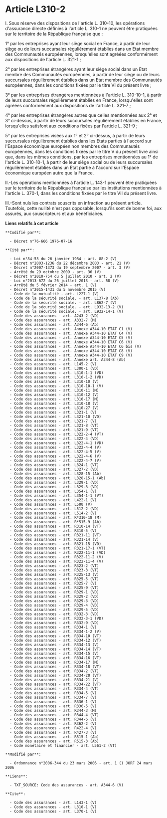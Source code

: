 # Article L310-2

I. Sous réserve des dispositions de l'article L. 310-10, les opérations d'assurance directe définies à l'article L. 310-1 ne
peuvent être pratiquées sur le territoire de la République française que : 

1° par les entreprises ayant leur siège social en France, à partir de leur siège ou de leurs succursales régulièrement
établies dans un Etat membre des Communautés européennes, lorsqu'elles sont agréées conformément aux dispositions de
l'article L. 321-1 ; 

2° par les entreprises étrangères ayant leur siège social dans un Etat membre des Communautés européennes, à partir de leur
siège ou de leurs succursales régulièrement établies dans un Etat membre des Communautés européennes, dans les conditions
fixées par le titre VI du présent livre ; 

3° par les entreprises étrangères mentionnées à l'article L. 310-10-1, à partir de leurs succursales régulièrement établies
en France, lorsqu'elles sont agréées conformément aux dispositions de l'article L. 321-7 ; 

4° par les entreprises étrangères autres que celles mentionnées aux 2° et 3° ci-dessus, à partir de leurs succursales
régulièrement établies en France, lorsqu'elles satisfont aux conditions fixées par l'article L. 321-9 ; 

5° par les entreprises visées aux 1° et 2° ci-dessus, à partir de leurs succursales régulièrement établies dans les Etats
parties à l'accord sur l'Espace économique européen non membres des Communautés européennes, dans les conditions fixées par
le titre V du présent livre ainsi que, dans les mêmes conditions, par les entreprises mentionnées au 1° de l'article L.
310-10-1, à partir de leur siège social ou de leurs succursales régulièrement établies dans un Etat partie à l'accord sur
l'Espace économique européen autre que la France. 

II.-Les opérations mentionnées à l'article L. 143-1 peuvent être pratiquées sur le territoire de la République française par
les institutions mentionnées à l'article L. 370-1, dans les conditions fixées par le titre VII du présent livre. 

III.-Sont nuls les contrats souscrits en infraction au présent article. Toutefois, cette nullité n'est pas opposable,
lorsqu'ils sont de bonne foi, aux assurés, aux souscripteurs et aux bénéficiaires.

**Liens relatifs à cet article**

	**Codifié par**:

	  - Décret n°76-666 1976-07-16

	**Cité par**:

	  - Loi n°84-53 du 26 janvier 1984 - art. 88-2 (V)
	  - Décret n°2003-1236 du 22 décembre 2003 - art. 21 (V)
	  - Décret n°2007-1373 du 19 septembre 2007 - art. 3 (V)
	  - Arrêté du 29 octobre 2009 - art. 36 (V)
	  - Décret n°2010-754 du 5 juillet 2010 - art. 2 (V)
	  - Loi n°2013-672 du 26 juillet 2013 - art. 58 (V)
	  - Arrêté du 5 février 2014 - art. 1 (V)
	  - Décret n°2015-1431 du 5 novembre 2015 (V)
	  - Code de la mutualité - art. L227-1 (V)
	  - Code de la sécurité sociale. - art. L137-8 (Ab)
	  - Code de la sécurité sociale. - art. L862-7 (V)
	  - Code de la sécurité sociale. - art. L932-13-2 (V)
	  - Code de la sécurité sociale. - art. L932-14-1 (V)
	  - Code des assurances - art. A243-2 (VD)
	  - Code des assurances - art. A332-7 (M)
	  - Code des assurances - art. A344-6 (Ab)
	  - Code des assurances - art. Annexe A344-10 ETAT C1 (V)
	  - Code des assurances - art. Annexe A344-10 ETAT C4 (V)
	  - Code des assurances - art. Annexe A344-10 ETAT C5 (V)
	  - Code des assurances - art. Annexe A344-10 ETAT C6 (V)
	  - Code des assurances - art. Annexe A344-10 ETAT C6 bis (V)
	  - Code des assurances - art. Annexe A344-10 ETAT C8 (V)
	  - Code des assurances - art. Annexe A344-10 ETAT C9 (V)
	  - Code des assurances - art. Annexe art. A344-8 (Ab)
	  - Code des assurances - art. L145-2 (V)
	  - Code des assurances - art. L300-1 (VD)
	  - Code des assurances - art. L310-1-1 (VD)
	  - Code des assurances - art. L310-1-2 (VD)
	  - Code des assurances - art. L310-10 (V)
	  - Code des assurances - art. L310-10-1 (V)
	  - Code des assurances - art. L310-11 (M)
	  - Code des assurances - art. L310-12 (V)
	  - Code des assurances - art. L310-17 (M)
	  - Code des assurances - art. L310-18 (V)
	  - Code des assurances - art. L310-27 (V)
	  - Code des assurances - art. L321-1 (V)
	  - Code des assurances - art. L321-10 (VD)
	  - Code des assurances - art. L321-7 (V)
	  - Code des assurances - art. L321-8 (VT)
	  - Code des assurances - art. L321-9 (VT)
	  - Code des assurances - art. L322-2-4 (VT)
	  - Code des assurances - art. L322-4 (VD)
	  - Code des assurances - art. L322-4-1 (VD)
	  - Code des assurances - art. L322-4-4 (V)
	  - Code des assurances - art. L322-4-5 (V)
	  - Code des assurances - art. L322-4-6 (V)
	  - Code des assurances - art. L322-4-7 (V)
	  - Code des assurances - art. L324-1 (VT)
	  - Code des assurances - art. L327-2 (VD)
	  - Code des assurances - art. L328-15 (Ab)
	  - Code des assurances - art. L328-15-1 (Ab)
	  - Code des assurances - art. L329-1 (VD)
	  - Code des assurances - art. L329-3 (VD)
	  - Code des assurances - art. L354-1 (V)
	  - Code des assurances - art. L354-1-1 (VT)
	  - Code des assurances - art. L422-1 (V)
	  - Code des assurances - art. L500 (V)
	  - Code des assurances - art. L512-2 (VD)
	  - Code des assurances - art. L514-2 (V)
	  - Code des assurances - art. R*310-18 (M)
	  - Code des assurances - art. R*515-9 (Ab)
	  - Code des assurances - art. R310-14 (VT)
	  - Code des assurances - art. R310-5 (V)
	  - Code des assurances - art. R321-11 (VT)
	  - Code des assurances - art. R321-14 (V)
	  - Code des assurances - art. R321-15 (VD)
	  - Code des assurances - art. R321-17-1 (VT)
	  - Code des assurances - art. R322-11-1 (VD)
	  - Code des assurances - art. R322-11-2 (V)
	  - Code des assurances - art. R322-11-4 (V)
	  - Code des assurances - art. R323-2 (VT)
	  - Code des assurances - art. R323-3 (VT)
	  - Code des assurances - art. R325-13 (V)
	  - Code des assurances - art. R325-5 (VT)
	  - Code des assurances - art. R325-7 (V)
	  - Code des assurances - art. R325-9 (VT)
	  - Code des assurances - art. R329-1 (VD)
	  - Code des assurances - art. R329-2 (VD)
	  - Code des assurances - art. R329-3 (VD)
	  - Code des assurances - art. R329-4 (VD)
	  - Code des assurances - art. R329-5 (VD)
	  - Code des assurances - art. R332-3 (VD)
	  - Code des assurances - art. R332-3-1 (VD)
	  - Code des assurances - art. R332-9 (VD)
	  - Code des assurances - art. R334-1 (V)
	  - Code des assurances - art. R334-1-2 (V)
	  - Code des assurances - art. R334-10 (VT)
	  - Code des assurances - art. R334-12 (VT)
	  - Code des assurances - art. R334-13 (V)
	  - Code des assurances - art. R334-14 (VT)
	  - Code des assurances - art. R334-15 (V)
	  - Code des assurances - art. R334-16 (VT)
	  - Code des assurances - art. R334-17 (M)
	  - Code des assurances - art. R334-18 (VT)
	  - Code des assurances - art. R334-2 (VT)
	  - Code des assurances - art. R334-20 (VT)
	  - Code des assurances - art. R334-21 (V)
	  - Code des assurances - art. R334-22 (VT)
	  - Code des assurances - art. R334-4 (VT)
	  - Code des assurances - art. R334-5 (V)
	  - Code des assurances - art. R334-7 (V)
	  - Code des assurances - art. R336-1 (V)
	  - Code des assurances - art. R336-5 (V)
	  - Code des assurances - art. R344-3 (M)
	  - Code des assurances - art. R344-4 (VT)
	  - Code des assurances - art. R344-6 (V)
	  - Code des assurances - art. R362-2 (V)
	  - Code des assurances - art. R422-4 (V)
	  - Code des assurances - art. R427-3 (V)
	  - Code des assurances - art. R515-1 (Ab)
	  - Code des assurances - art. R515-3 (Ab)
	  - Code monétaire et financier - art. L561-2 (VT)

	**Modifié par**:

	  - Ordonnance n°2006-344 du 23 mars 2006 - art. 1 () JORF 24 mars 2006

	**Liens**:

	  - TXT_SOURCE: Code des assurances - art. A344-6 (V)

	**Cite**:

	  - Code des assurances - art. L143-1 (V)
	  - Code des assurances - art. L310-1 (V)
	  - Code des assurances - art. L370-1 (V)
